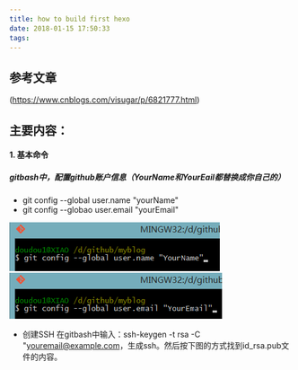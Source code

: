 ```yaml
---
title: how to build first hexo
date: 2018-01-15 17:50:33
tags:
---
```

## 参考文章

(https://www.cnblogs.com/visugar/p/6821777.html)
## 主要内容：
#### 1. 基本命令
  ##### gitbash中，配置github账户信息（YourName和YourEail都替换成你自己的）
   * git config --global user.name "yourName" 
   * git config --globao user.email "yourEmail"
   
   ![username.png](/images/username.png)
   ![username.png](/images/email.png)


   * 创建SSH  在gitbash中输入：ssh-keygen -t rsa -C "youremail@example.com，生成ssh。然后按下图的方式找到id_rsa.pub文件的内容。
  